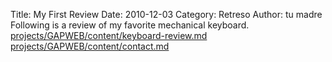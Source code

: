 Title: My First Review
Date: 2010-12-03 
Category: Retreso
Author: tu madre
Following is a review of my favorite mechanical keyboard.
[projects/GAPWEB/content/keyboard-review.md]({filename}./keyboard-review.md)
[projects/GAPWEB/content/contact.md]({filename}./contact.md)
